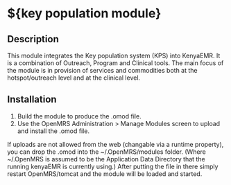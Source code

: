 
${key population module}
==========================

Description
-----------
This module integrates the Key population system (KPS) into KenyaEMR.
It is a combination of Outreach, Program and Clinical tools.
The main focus of the module is in provision of services and commodities both 
at the hotspot/outreach level and at the clinical level.




Installation
------------
1. Build the module to produce the .omod file.
2. Use the OpenMRS Administration > Manage Modules screen to upload and install the .omod file.

If uploads are not allowed from the web (changable via a runtime property), you can drop the .omod
into the ~/.OpenMRS/modules folder.  (Where ~/.OpenMRS is assumed to be the Application 
Data Directory that the running kenyaEMR is currently using.)  After putting the file in there 
simply restart OpenMRS/tomcat and the module will be loaded and started.

